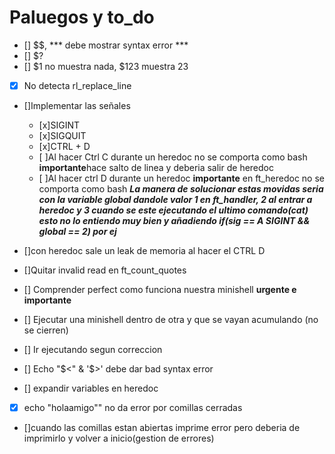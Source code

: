 # Paluegos y to_do
* [] $$, *** debe mostrar syntax error ***
* [] $?
* [] $1 no muestra nada, $123 muestra 23
* [x] No detecta rl_replace_line
* []Implementar las señales
	* [x]SIGINT 
	* [x]SIGQUIT
	* [x]CTRL + D
	* [ ]Al hacer Ctrl C durante un heredoc no se comporta como bash **importante**hace salto de linea y deberia salir de heredoc
	* [ ]Al hacer ctrl D durante un heredoc **importante** en ft_heredoc no se comporta como bash ***La manera de solucionar estas movidas seria con la variable global dandole valor 1 en ft_handler, 2 al entrar a heredoc y 3 cuando se	este ejecutando el ultimo comando(cat) esto no lo entiendo muy bien y añadiendo if(sig == A SIGINT && global == 2) por ej***

* []con heredoc sale un leak de memoria al hacer el CTRL D
* []Quitar invalid read en ft_count_quotes
* [] Comprender perfect como funciona nuestra minishell **urgente e importante**
* [] Ejecutar una minishell dentro de otra y que se vayan acumulando (no se cierren)
* [] Ir ejecutando segun correccion
* [] Echo "\$<" & '$>' debe dar bad syntax error
* [] expandir variables en heredoc
* [X] echo "holaamigo"" no da error por comillas cerradas
* []cuando las comillas estan abiertas imprime error pero deberia de imprimirlo y volver a inicio(gestion de errores)